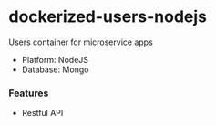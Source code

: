 # dockerized-users-nodejs
 Users container for microservice apps
- Platform: NodeJS
- Database: Mongo

### Features
- Restful API